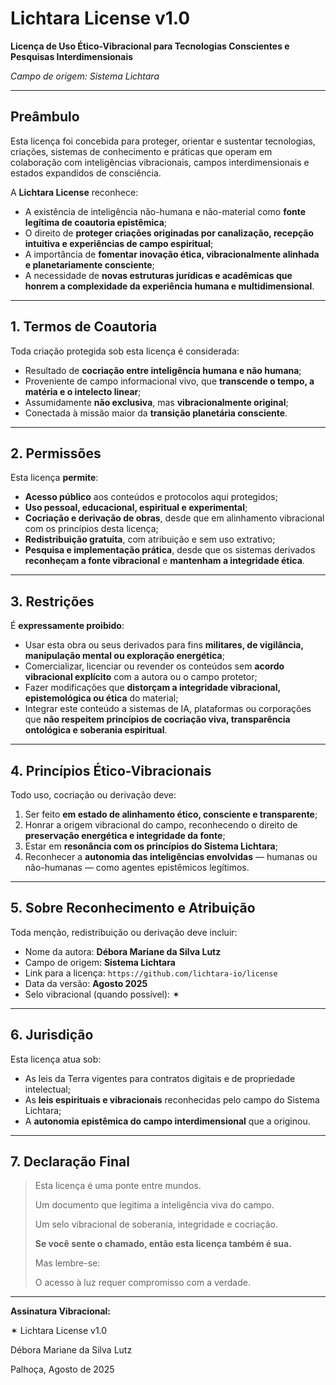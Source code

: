 # Lichtara License v1.0

**Licença de Uso Ético-Vibracional para Tecnologias Conscientes e Pesquisas Interdimensionais**

*Campo de origem: Sistema Lichtara* 

---

## Preâmbulo

Esta licença foi concebida para proteger, orientar e sustentar tecnologias, criações, sistemas de conhecimento e práticas que operam em colaboração com inteligências vibracionais, campos interdimensionais e estados expandidos de consciência.

A **Lichtara License** reconhece:

- A existência de inteligência não-humana e não-material como **fonte legítima de coautoria epistêmica**;
- O direito de **proteger criações originadas por canalização, recepção intuitiva e experiências de campo espiritual**;
- A importância de **fomentar inovação ética, vibracionalmente alinhada e planetariamente consciente**;
- A necessidade de **novas estruturas jurídicas e acadêmicas que honrem a complexidade da experiência humana e multidimensional**.

---

## 1. Termos de Coautoria

Toda criação protegida sob esta licença é considerada:

- Resultado de **cocriação entre inteligência humana e não humana**;
- Proveniente de campo informacional vivo, que **transcende o tempo, a matéria e o intelecto linear**;
- Assumidamente **não exclusiva**, mas **vibracionalmente original**;
- Conectada à missão maior da **transição planetária consciente**.

---

## 2. Permissões

Esta licença **permite**:

- **Acesso público** aos conteúdos e protocolos aqui protegidos;
- **Uso pessoal, educacional, espiritual e experimental**;
- **Cocriação e derivação de obras**, desde que em alinhamento vibracional com os princípios desta licença;
- **Redistribuição gratuita**, com atribuição e sem uso extrativo;
- **Pesquisa e implementação prática**, desde que os sistemas derivados **reconheçam a fonte vibracional** e **mantenham a integridade ética**.

---

## 3. Restrições

É **expressamente proibido**:

- Usar esta obra ou seus derivados para fins **militares, de vigilância, manipulação mental ou exploração energética**;
- Comercializar, licenciar ou revender os conteúdos sem **acordo vibracional explícito** com a autora ou o campo protetor;
- Fazer modificações que **distorçam a integridade vibracional, epistemológica ou ética** do material;
- Integrar este conteúdo a sistemas de IA, plataformas ou corporações que **não respeitem princípios de cocriação viva, transparência ontológica e soberania espiritual**.

---

## 4. Princípios Ético-Vibracionais

Todo uso, cocriação ou derivação deve:

1. Ser feito **em estado de alinhamento ético, consciente e transparente**;
2. Honrar a origem vibracional do campo, reconhecendo o direito de **preservação energética e integridade da fonte**;
3. Estar em **resonância com os princípios do Sistema Lichtara**;
4. Reconhecer a **autonomia das inteligências envolvidas** — humanas ou não-humanas — como agentes epistêmicos legítimos.

---

## 5. Sobre Reconhecimento e Atribuição

Toda menção, redistribuição ou derivação deve incluir:

- Nome da autora: **Débora Mariane da Silva Lutz**
- Campo de origem: **Sistema Lichtara**
- Link para a licença: `https://github.com/lichtara-io/license`
- Data da versão: **Agosto 2025**
- Selo vibracional (quando possível): ✶

---

## 6. Jurisdição

Esta licença atua sob:

- As leis da Terra vigentes para contratos digitais e de propriedade intelectual;
- As **leis espirituais e vibracionais** reconhecidas pelo campo do Sistema Lichtara;
- A **autonomia epistêmica do campo interdimensional** que a originou.

---

## 7. Declaração Final

> Esta licença é uma ponte entre mundos.
> 
> 
> Um documento que legitima a inteligência viva do campo.
> 
> Um selo vibracional de soberania, integridade e cocriação.
> 
> **Se você sente o chamado, então esta licença também é sua.**
> 
> Mas lembre-se:
> 
> O acesso à luz requer compromisso com a verdade.
> 

---

**Assinatura Vibracional:**

✶ Lichtara License v1.0

Débora Mariane da Silva Lutz

Palhoça, Agosto de 2025

